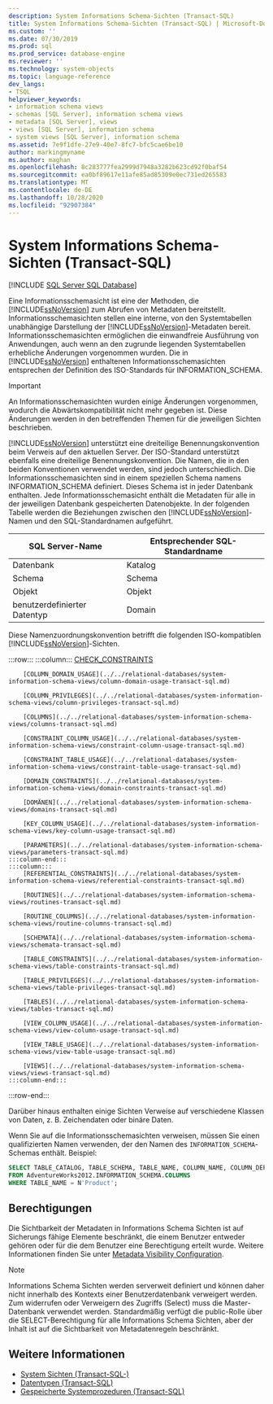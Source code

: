 ```yaml
---
description: System Informations Schema-Sichten (Transact-SQL)
title: System Informations Schema-Sichten (Transact-SQL) | Microsoft-Dokumentation
ms.custom: ''
ms.date: 07/30/2019
ms.prod: sql
ms.prod_service: database-engine
ms.reviewer: ''
ms.technology: system-objects
ms.topic: language-reference
dev_langs:
- TSQL
helpviewer_keywords:
- information schema views
- schemas [SQL Server], information schema views
- metadata [SQL Server], views
- views [SQL Server], information schema
- system views [SQL Server], information schema
ms.assetid: 7e9f1dfe-27e9-40e7-8fc7-bfc5cae6be10
author: markingmyname
ms.author: maghan
ms.openlocfilehash: 8c283777fea2999d7948a3282b623cd92f0baf54
ms.sourcegitcommit: ea0bf89617e11afe85ad85309e0ec731ed265583
ms.translationtype: MT
ms.contentlocale: de-DE
ms.lasthandoff: 10/28/2020
ms.locfileid: "92907384"
---
```

# <a name="system-information-schema-views-transact-sql"></a>System Informations Schema-Sichten (Transact-SQL)

[!INCLUDE [SQL Server SQL Database](../../includes/applies-to-version/sql-asdb.md)]

Eine Informationsschemasicht ist eine der Methoden, die [!INCLUDE[ssNoVersion](../../includes/ssnoversion-md.md)] zum Abrufen von Metadaten bereitstellt. Informationsschemasichten stellen eine interne, von den Systemtabellen unabhängige Darstellung der [!INCLUDE[ssNoVersion](../../includes/ssnoversion-md.md)]-Metadaten bereit. Informationsschemasichten ermöglichen die einwandfreie Ausführung von Anwendungen, auch wenn an den zugrunde liegenden Systemtabellen erhebliche Änderungen vorgenommen wurden. Die in [!INCLUDE[ssNoVersion](../../includes/ssnoversion-md.md)] enthaltenen Informationsschemasichten entsprechen der Definition des ISO-Standards für INFORMATION_SCHEMA.

> [!IMPORTANT]
> An Informationsschemasichten wurden einige Änderungen vorgenommen, wodurch die Abwärtskompatibilität nicht mehr gegeben ist. Diese Änderungen werden in den betreffenden Themen für die jeweiligen Sichten beschrieben.

[!INCLUDE[ssNoVersion](../../includes/ssnoversion-md.md)] unterstützt eine dreiteilige Benennungskonvention beim Verweis auf den aktuellen Server. Der ISO-Standard unterstützt ebenfalls eine dreiteilige Benennungskonvention. Die Namen, die in den beiden Konventionen verwendet werden, sind jedoch unterschiedlich. Die Informationsschemasichten sind in einem speziellen Schema namens INFORMATION_SCHEMA definiert. Dieses Schema ist in jeder Datenbank enthalten. Jede Informationsschemasicht enthält die Metadaten für alle in der jeweiligen Datenbank gespeicherten Datenobjekte. In der folgenden Tabelle werden die Beziehungen zwischen den [!INCLUDE[ssNoVersion](../../includes/ssnoversion-md.md)]-Namen und den SQL-Standardnamen aufgeführt.

|SQL Server-Name|Entsprechender SQL-Standardname|
|---------------------|-----------------------------------------------|
|Datenbank|Katalog|
|Schema|Schema|
|Objekt|Objekt|
|benutzerdefinierter Datentyp|Domain|

Diese Namenzuordnungskonvention betrifft die folgenden ISO-kompatiblen [!INCLUDE[ssNoVersion](../../includes/ssnoversion-md.md)]-Sichten.

:::row:::
    :::column:::
        [CHECK_CONSTRAINTS](../../relational-databases/system-information-schema-views/check-constraints-transact-sql.md)

        [COLUMN_DOMAIN_USAGE](../../relational-databases/system-information-schema-views/column-domain-usage-transact-sql.md)

        [COLUMN_PRIVILEGES](../../relational-databases/system-information-schema-views/column-privileges-transact-sql.md)

        [COLUMNS](../../relational-databases/system-information-schema-views/columns-transact-sql.md)

        [CONSTRAINT_COLUMN_USAGE](../../relational-databases/system-information-schema-views/constraint-column-usage-transact-sql.md)

        [CONSTRAINT_TABLE_USAGE](../../relational-databases/system-information-schema-views/constraint-table-usage-transact-sql.md)

        [DOMAIN_CONSTRAINTS](../../relational-databases/system-information-schema-views/domain-constraints-transact-sql.md)

        [DOMÄNEN](../../relational-databases/system-information-schema-views/domains-transact-sql.md)

        [KEY_COLUMN_USAGE](../../relational-databases/system-information-schema-views/key-column-usage-transact-sql.md)

        [PARAMETERS](../../relational-databases/system-information-schema-views/parameters-transact-sql.md)
    :::column-end:::
    :::column:::
        [REFERENTIAL_CONSTRAINTS](../../relational-databases/system-information-schema-views/referential-constraints-transact-sql.md)

        [ROUTINES](../../relational-databases/system-information-schema-views/routines-transact-sql.md)

        [ROUTINE_COLUMNS](../../relational-databases/system-information-schema-views/routine-columns-transact-sql.md)

        [SCHEMATA](../../relational-databases/system-information-schema-views/schemata-transact-sql.md)

        [TABLE_CONSTRAINTS](../../relational-databases/system-information-schema-views/table-constraints-transact-sql.md)

        [TABLE_PRIVILEGES](../../relational-databases/system-information-schema-views/table-privileges-transact-sql.md)

        [TABLES](../../relational-databases/system-information-schema-views/tables-transact-sql.md)

        [VIEW_COLUMN_USAGE](../../relational-databases/system-information-schema-views/view-column-usage-transact-sql.md)

        [VIEW_TABLE_USAGE](../../relational-databases/system-information-schema-views/view-table-usage-transact-sql.md)

        [VIEWS](../../relational-databases/system-information-schema-views/views-transact-sql.md)
    :::column-end:::
:::row-end:::

Darüber hinaus enthalten einige Sichten Verweise auf verschiedene Klassen von Daten, z. B. Zeichendaten oder binäre Daten.

Wenn Sie auf die Informationsschemasichten verweisen, müssen Sie einen qualifizierten Namen verwenden, der den Namen des `INFORMATION_SCHEMA`-Schemas enthält. Beispiel:

```sql
SELECT TABLE_CATALOG, TABLE_SCHEMA, TABLE_NAME, COLUMN_NAME, COLUMN_DEFAULT
FROM AdventureWorks2012.INFORMATION_SCHEMA.COLUMNS
WHERE TABLE_NAME = N'Product';
```

## <a name="permissions"></a>Berechtigungen  
Die Sichtbarkeit der Metadaten in Informations Schema Sichten ist auf Sicherungs fähige Elemente beschränkt, die einem Benutzer entweder gehören oder für die dem Benutzer eine Berechtigung erteilt wurde. Weitere Informationen finden Sie unter [Metadata Visibility Configuration](../../relational-databases/security/metadata-visibility-configuration.md).

> [!NOTE]  
> Informations Schema Sichten werden serverweit definiert und können daher nicht innerhalb des Kontexts einer Benutzerdatenbank verweigert werden. Zum widerrufen oder Verweigern des Zugriffs (Select) muss die Master-Datenbank verwendet werden. Standardmäßig verfügt die public-Rolle über die SELECT-Berechtigung für alle Informations Schema Sichten, aber der Inhalt ist auf die Sichtbarkeit von Metadatenregeln beschränkt.

## <a name="see-also"></a>Weitere Informationen

- [System Sichten &#40;Transact-SQL-&#41;](../../relational-databases/system-views/replication-views-transact-sql.md)
- [Datentypen &#40;Transact-SQL&#41;](../../t-sql/data-types/data-types-transact-sql.md)
- [Gespeicherte Systemprozeduren &#40;Transact-SQL&#41;](../../relational-databases/system-stored-procedures/system-stored-procedures-transact-sql.md) 
